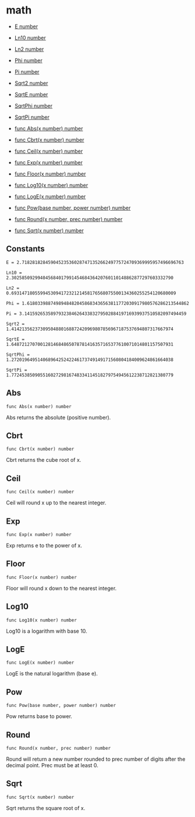 # math

- [E number](#constants)
- [Ln10 number](#constants)
- [Ln2 number](#constants)
- [Phi number](#constants)
- [Pi number](#constants)
- [Sqrt2 number](#constants)
- [SqrtE number](#constants)
- [SqrtPhi number](#constants)
- [SqrtPi number](#constants)

- [func Abs(x number) number](#Abs)
- [func Cbrt(x number) number](#Cbrt)
- [func Ceil(x number) number](#Ceil)
- [func Exp(x number) number](#Exp)
- [func Floor(x number) number](#Floor)
- [func Log10(x number) number](#Log10)
- [func LogE(x number) number](#LogE)
- [func Pow(base number, power number) number](#Pow)
- [func Round(x number, prec number) number](#Round)
- [func Sqrt(x number) number](#Sqrt)

## Constants

```
E = 2.71828182845904523536028747135266249775724709369995957496696763
```

```
Ln10 = 2.30258509299404568401799145468436420760110148862877297603332790
```

```
Ln2 = 0.693147180559945309417232121458176568075500134360255254120680009
```

```
Phi = 1.61803398874989484820458683436563811772030917980576286213544862
```

```
Pi = 3.14159265358979323846264338327950288419716939937510582097494459
```

```
Sqrt2 = 1.41421356237309504880168872420969807856967187537694807317667974
```

```
SqrtE = 1.64872127070012814684865078781416357165377610071014801157507931
```

```
SqrtPhi = 1.27201964951406896425242246173749149171560804184009624861664038
```

```
SqrtPi = 1.77245385090551602729816748334114518279754945612238712821380779
```

## Abs

```
func Abs(x number) number
```

Abs returns the absolute (positive number).

## Cbrt

```
func Cbrt(x number) number
```

Cbrt returns the cube root of x.

## Ceil

```
func Ceil(x number) number
```

Ceil will round x up to the nearest integer.

## Exp

```
func Exp(x number) number
```

Exp returns e to the power of x.

## Floor

```
func Floor(x number) number
```

Floor will round x down to the nearest integer.

## Log10

```
func Log10(x number) number
```

Log10 is a logarithm with base 10.

## LogE

```
func LogE(x number) number
```

LogE is the natural logarithm (base e).

## Pow

```
func Pow(base number, power number) number
```

Pow returns base to power.

## Round

```
func Round(x number, prec number) number
```

Round will return a new number rounded to prec number of digits after the
decimal point. Prec must be at least 0.

## Sqrt

```
func Sqrt(x number) number
```

Sqrt returns the square root of x.

